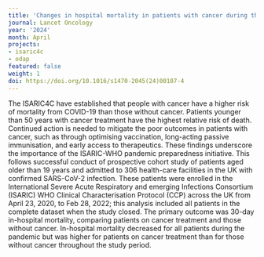 ```yaml
---
title: 'Changes in hospital mortality in patients with cancer during the COVID-19 pandemic'
journal: Lancet Oncology
year: '2024'
month: April
projects:
- isaric4c
- odap
featured: false
weight: 1
doi: https://doi.org/10.1016/s1470-2045(24)00107-4 
---
```

The ISARIC4C have established that people with cancer have a higher risk of mortality from COVID-19 than those without cancer. Patients younger than 50 years with cancer treatment have the highest relative risk of death. Continued action is needed to mitigate the poor outcomes in patients with cancer, such as through optimising vaccination, long-acting passive immunisation, and early access to therapeutics. These findings underscore the importance of the ISARIC-WHO pandemic preparedness initiative.
This follows successful conduct of prospective cohort study of patients aged older than 19 years and admitted to 306 health-care facilities in the UK with confirmed SARS-CoV-2 infection. These patients were enrolled in the International Severe Acute Respiratory and emerging Infections Consortium (ISARIC) WHO Clinical Characterisation Protocol (CCP) across the UK from April 23, 2020, to Feb 28, 2022; this analysis included all patients in the complete dataset when the study closed. The primary outcome was 30-day in-hospital mortality, comparing patients on cancer treatment and those without cancer.
In-hospital mortality decreased for all patients during the pandemic but was higher for patients on cancer treatment than for those without cancer throughout the study period.
